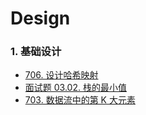 # Design

### 1. 基础设计
- [706. 设计哈希映射](https://wanliming.notion.site/706-0cc22d3536a1418090394a56fca46592)
- [面试题 03.02. 栈的最小值](https://wanliming.notion.site/9021d812d51e471287cc18d35d1569f4)
- [703. 数据流中的第 K 大元素](https://wanliming.notion.site/703-K-cbe59ede15454313941f95160eadfafb)

## 
